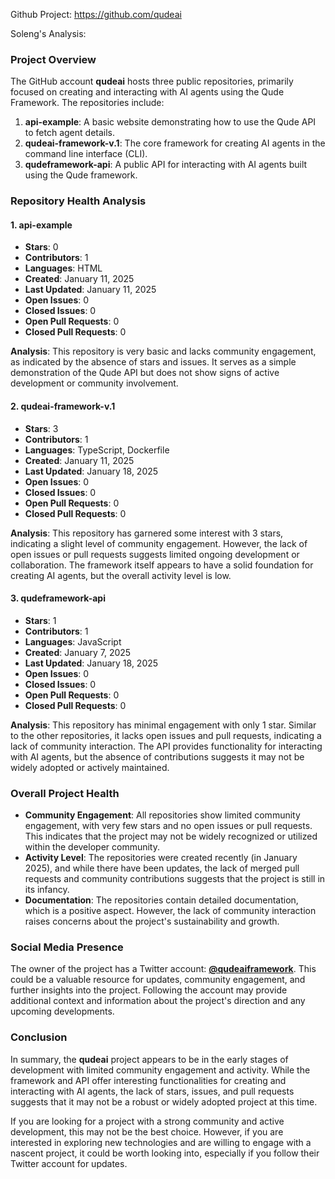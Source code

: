 Github Project: https://github.com/qudeai

Soleng's Analysis:

### Project Overview

The GitHub account **qudeai** hosts three public repositories, primarily focused on creating and interacting with AI agents using the Qude Framework. The repositories include:

1. **api-example**: A basic website demonstrating how to use the Qude API to fetch agent details.
2. **qudeai-framework-v.1**: The core framework for creating AI agents in the command line interface (CLI).
3. **qudeframework-api**: A public API for interacting with AI agents built using the Qude framework.

### Repository Health Analysis

#### 1. **api-example**
- **Stars**: 0
- **Contributors**: 1
- **Languages**: HTML
- **Created**: January 11, 2025
- **Last Updated**: January 11, 2025
- **Open Issues**: 0
- **Closed Issues**: 0
- **Open Pull Requests**: 0
- **Closed Pull Requests**: 0

**Analysis**: This repository is very basic and lacks community engagement, as indicated by the absence of stars and issues. It serves as a simple demonstration of the Qude API but does not show signs of active development or community involvement.

#### 2. **qudeai-framework-v.1**
- **Stars**: 3
- **Contributors**: 1
- **Languages**: TypeScript, Dockerfile
- **Created**: January 11, 2025
- **Last Updated**: January 18, 2025
- **Open Issues**: 0
- **Closed Issues**: 0
- **Open Pull Requests**: 0
- **Closed Pull Requests**: 0

**Analysis**: This repository has garnered some interest with 3 stars, indicating a slight level of community engagement. However, the lack of open issues or pull requests suggests limited ongoing development or collaboration. The framework itself appears to have a solid foundation for creating AI agents, but the overall activity level is low.

#### 3. **qudeframework-api**
- **Stars**: 1
- **Contributors**: 1
- **Languages**: JavaScript
- **Created**: January 7, 2025
- **Last Updated**: January 18, 2025
- **Open Issues**: 0
- **Closed Issues**: 0
- **Open Pull Requests**: 0
- **Closed Pull Requests**: 0

**Analysis**: This repository has minimal engagement with only 1 star. Similar to the other repositories, it lacks open issues and pull requests, indicating a lack of community interaction. The API provides functionality for interacting with AI agents, but the absence of contributions suggests it may not be widely adopted or actively maintained.

### Overall Project Health

- **Community Engagement**: All repositories show limited community engagement, with very few stars and no open issues or pull requests. This indicates that the project may not be widely recognized or utilized within the developer community.
- **Activity Level**: The repositories were created recently (in January 2025), and while there have been updates, the lack of merged pull requests and community contributions suggests that the project is still in its infancy.
- **Documentation**: The repositories contain detailed documentation, which is a positive aspect. However, the lack of community interaction raises concerns about the project's sustainability and growth.

### Social Media Presence

The owner of the project has a Twitter account: **[@qudeaiframework](https://twitter.com/qudeaiframework)**. This could be a valuable resource for updates, community engagement, and further insights into the project. Following the account may provide additional context and information about the project's direction and any upcoming developments.

### Conclusion

In summary, the **qudeai** project appears to be in the early stages of development with limited community engagement and activity. While the framework and API offer interesting functionalities for creating and interacting with AI agents, the lack of stars, issues, and pull requests suggests that it may not be a robust or widely adopted project at this time. 

If you are looking for a project with a strong community and active development, this may not be the best choice. However, if you are interested in exploring new technologies and are willing to engage with a nascent project, it could be worth looking into, especially if you follow their Twitter account for updates.